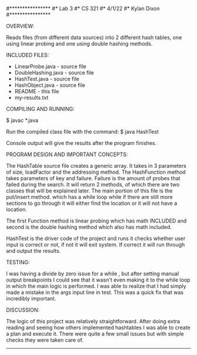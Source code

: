 #****************
#* Lab 3
#* CS 321
#* 4/1/22
#* Kylan Dixon
#**************** 

OVERVIEW:

 Reads files (from different data sources) into 2 different hash tables, one using linear probing
 and one using double hashing methods. 


INCLUDED FILES:

 * LinearProbe.java - source file
 * DoubleHashing.java - source file
 * HashTest.java - source file
 * HashObject.java - source file
 * README - this file
 * my-results.txt


COMPILING AND RUNNING:

 $ javac *.java

 Run the compiled class file with the command:
 $ java HashTest

 Console output will give the results after the program finishes.


PROGRAM DESIGN AND IMPORTANT CONCEPTS:

The HashTable source file creates a generic array. It takes in 
3 parameters of size, loadFactor and the addressing method.
The HashFunction method takes parameters of key and failure. 
Failure is the amount of probes that failed during the search.
It will return 2 methods, of which there are two classes that will
be explained later. The main portion of this file is the put/insert method.
which has a while loop while if there are still more sections to go through
it will either find the location or it will not have a location.

The first Function method is linear probing which has math INCLUDED
and second is the double hashing method which also has math included.

HashTest is the driver code of the project and runs it checks whether
user input is correct or not, if not it will exit system. If correct
it will run through and output the results.

TESTING:

 I was having a divide by zero issue for a while , but after setting
 manual output breakpoints I could see that it wasn't even making it
 to the while loop in which the main logic is performed. I was able to 
 realize that I had simply made a mistake in the args input line in test.
 This was a quick fix that was incredibly important.


DISCUSSION:
 
The logic of this project was relatively straightforward. After doing
extra reading and seeing how others implemented hashtables I was able
to create a plan and execute it. There were quite a few small issues
but with simple checks they were taken care of.
 

----------------------------------------------------------------------------
